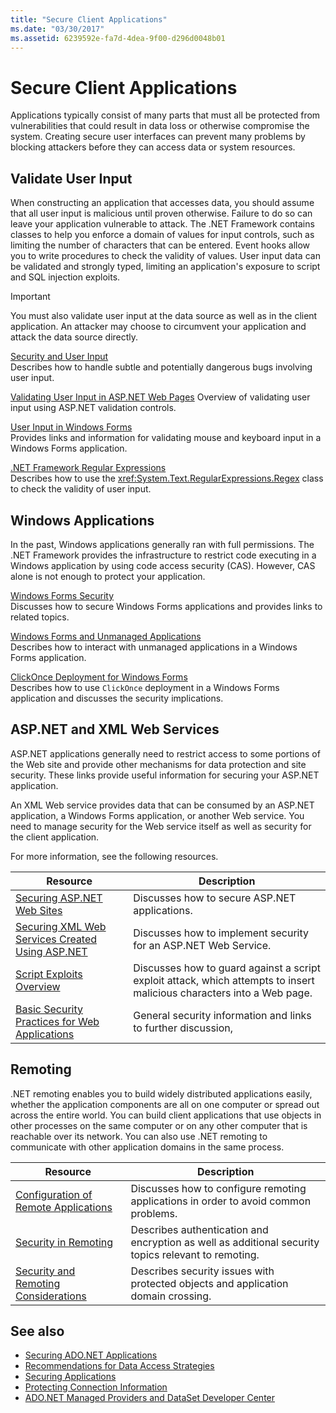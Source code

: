 ```yaml
---
title: "Secure Client Applications"
ms.date: "03/30/2017"
ms.assetid: 6239592e-fa7d-4dea-9f00-d296d0048b01
---
```

# Secure Client Applications
Applications typically consist of many parts that must all be protected from vulnerabilities that could result in data loss or otherwise compromise the system. Creating secure user interfaces can prevent many problems by blocking attackers before they can access data or system resources.  
  
## Validate User Input  
 When constructing an application that accesses data, you should assume that all user input is malicious until proven otherwise. Failure to do so can leave your application vulnerable to attack. The .NET Framework contains classes to help you enforce a domain of values for input controls, such as limiting the number of characters that can be entered. Event hooks allow you to write procedures to check the validity of values. User input data can be validated and strongly typed, limiting an application's exposure to script and SQL injection exploits.  
  
> [!IMPORTANT]
>  You must also validate user input at the data source as well as in the client application. An attacker may choose to circumvent your application and attack the data source directly.  
  
 [Security and User Input](../../../../docs/standard/security/security-and-user-input.md)  
 Describes how to handle subtle and potentially dangerous bugs involving user input.  
  
 [Validating User Input in ASP.NET Web Pages](https://docs.microsoft.com/previous-versions/aspnet/7kh55542(v=vs.100))  
 Overview of validating user input using ASP.NET validation controls.  
  
 [User Input in Windows Forms](../../../../docs/framework/winforms/user-input-in-windows-forms.md)  
 Provides links and information for validating mouse and keyboard input in a Windows Forms application.  
  
 [.NET Framework Regular Expressions](../../../../docs/standard/base-types/regular-expressions.md)  
 Describes how to use the <xref:System.Text.RegularExpressions.Regex> class to check the validity of user input.  
  
## Windows Applications  
 In the past, Windows applications generally ran with full permissions. The .NET Framework provides the infrastructure to restrict code executing in a Windows application by using code access security (CAS). However, CAS alone is not enough to protect your application.  
  
 [Windows Forms Security](../../../../docs/framework/winforms/windows-forms-security.md)  
 Discusses how to secure Windows Forms applications and provides links to related topics.  
  
 [Windows Forms and Unmanaged Applications](../../../../docs/framework/winforms/advanced/windows-forms-and-unmanaged-applications.md)  
 Describes how to interact with unmanaged applications in a Windows Forms application.  
  
 [ClickOnce Deployment for Windows Forms](../../winforms/clickonce-deployment-for-windows-forms.md)  
 Describes how to use `ClickOnce` deployment in a Windows Forms application and discusses the security implications.  
  
## ASP.NET and XML Web Services  
 ASP.NET applications generally need to restrict access to some portions of the Web site and provide other mechanisms for data protection and site security. These links provide useful information for securing your ASP.NET application.  
  
 An XML Web service provides data that can be consumed by an ASP.NET application, a Windows Forms application, or another Web service. You need to manage security for the Web service itself as well as security for the client application.  
  
 For more information, see the following resources.  
  
|Resource|Description|  
|--------------|-----------------|  
|[Securing ASP.NET Web Sites](https://docs.microsoft.com/previous-versions/aspnet/91f66yxt(v=vs.100))|Discusses how to secure ASP.NET applications.|  
|[Securing XML Web Services Created Using ASP.NET](https://docs.microsoft.com/previous-versions/dotnet/netframework-4.0/w67h0dw7(v=vs.100))|Discusses how to implement security for an ASP.NET Web Service.|  
|[Script Exploits Overview](https://docs.microsoft.com/previous-versions/aspnet/w1sw53ds(v=vs.100))|Discusses how to guard against a script exploit attack, which attempts to insert malicious characters into a Web page.|  
|[Basic Security Practices for Web Applications](https://docs.microsoft.com/previous-versions/aspnet/zdh19h94(v=vs.100))|General security information and links to further discussion,|  
  
## Remoting  
 .NET remoting enables you to build widely distributed applications easily, whether the application components are all on one computer or spread out across the entire world. You can build client applications that use objects in other processes on the same computer or on any other computer that is reachable over its network. You can also use .NET remoting to communicate with other application domains in the same process.  
  
|Resource|Description|  
|--------------|-----------------|  
|[Configuration of Remote Applications](https://docs.microsoft.com/previous-versions/dotnet/netframework-4.0/b8tysty8(v=vs.100))|Discusses how to configure remoting applications in order to avoid common problems.|  
|[Security in Remoting](https://docs.microsoft.com/previous-versions/dotnet/netframework-4.0/9hwst9th(v=vs.100))|Describes authentication and encryption as well as additional security topics relevant to remoting.|  
|[Security and Remoting Considerations](../../../../docs/framework/misc/security-and-remoting-considerations.md)|Describes security issues with protected objects and application domain crossing.|  
  
## See also
- [Securing ADO.NET Applications](../../../../docs/framework/data/adonet/securing-ado-net-applications.md)
- [Recommendations for Data Access Strategies](https://docs.microsoft.com/previous-versions/visualstudio/visual-studio-2008/8fxztkff(v=vs.90))
- [Securing Applications](/visualstudio/ide/securing-applications)
- [Protecting Connection Information](../../../../docs/framework/data/adonet/protecting-connection-information.md)
- [ADO.NET Managed Providers and DataSet Developer Center](https://go.microsoft.com/fwlink/?LinkId=217917)
